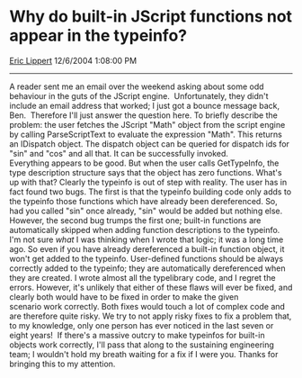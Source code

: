 <div id="page">

# Why do built-in JScript functions not appear in the typeinfo?

[Eric Lippert](https://social.msdn.microsoft.com/profile/Eric%20Lippert) 12/6/2004 1:08:00 PM

-----

<div id="content">

A reader sent me an email over the weekend asking about some odd behaviour in the guts of the JScript engine.  Unfortunately, they didn't include an email address that worked; I just got a bounce message back, Ben.  Therefore I'll just answer the question here. To briefly describe the problem: the user fetches the JScript "Math" object from the script engine by calling ParseScriptText to evaluate the expression "Math". This returns an IDispatch object. The dispatch object can be queried for dispatch ids for "sin" and "cos" and all that. It can be successfully invoked. Everything appears to be good. But when the user calls GetTypeInfo, the type description structure says that the object has zero functions. What's up with that? Clearly the typeinfo is out of step with reality. The user has in fact found two bugs. The first is that the typeinfo building code only adds to the typeinfo those functions which have already been dereferenced. So, had you called "sin" once already, "sin" would be added but nothing else. However, the second bug trumps the first one; built-in functions are automatically skipped when adding function descriptions to the typeinfo. I'm not sure *what* I was thinking when I wrote that logic; it was a long time ago. So even if you have already dereferenced a built-in function object, it won't get added to the typeinfo. User-defined functions should be always correctly added to the typeinfo; they are automatically dereferenced when they are created. I wrote almost all the typelibrary code, and I regret the errors. However, it's unlikely that either of these flaws will ever be fixed, and clearly both would have to be fixed in order to make the given scenario work correctly. Both fixes would touch a lot of complex code and are therefore quite risky. We try to not apply risky fixes to fix a problem that, to my knowledge, only one person has ever noticed in the last seven or eight years\!  If there's a massive outcry to make typeinfos for built-in objects work correctly, I'll pass that along to the sustaining engineering team; I wouldn't hold my breath waiting for a fix if I were you. Thanks for bringing this to my attention.

</div>

</div>

